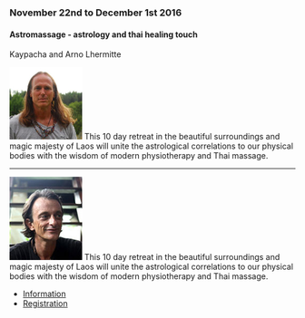 <div class="event" data-start="22/11/2016" data-end="01/12/2016">

### November 22nd to December 1st 2016

#### Astromassage - astrology and thai healing touch

Kaypacha and Arno Lhermitte

![kaypacha](assets/img/teachers/kaypacha.jpg) This 10 day retreat in the beautiful surroundings and magic majesty of Laos will unite the astrological correlations to our physical bodies with the wisdom of modern physiotherapy and Thai massage.

***

![arno](assets/img/teachers/arno.jpg) This 10 day retreat in the beautiful surroundings and magic majesty of Laos will unite the astrological correlations to our physical bodies with the wisdom of modern physiotherapy and Thai massage.

* [Information](http://newparadigmastrology.com)
* [Registration](http://newparadigmastrology.com/november-20-december-2-2016-the-bambou-island-laos/)

</div>
